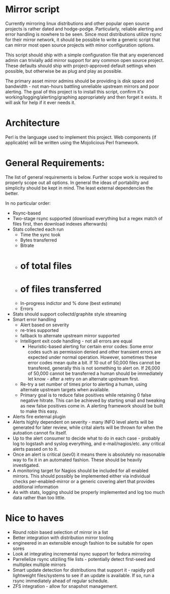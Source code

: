 Mirror script
=============
Currently mirroring linux distributions and other popular open source projects is rather
dated and hodge-podge.  Particularly, reliable alerting and error handling is nowhere to
be seen.  Since most distributions utilize rsync for their mirror network, it should be
possible to write a generic script that can mirror most open source projects with minor
configuration options.

This script should ship with a simple configuration file that any experienced admin can 
trivially add mirror support for any common open source project.  These defaults should
ship with project-approved default settings when possible, but otherwise be as plug and
play as possible.

The primary asset mirror admins should be providing is disk space and bandwidth - not
man-hours battling unreliable upstream mirrors and poor alerting.  The goal of
this project is to install this script, confirm it's working/logging/alerting/graphing
appropriately and then forget it exists.  It will ask for help if it ever needs it.

Architecture
===========
Perl is the language used to implement this project.  Web components (if applicable) will
be written using the Mojolicious Perl framework.


General Requirements:
=====================
The list of general requirements is below.  Further scope work is required to properly
scope out all options.  In general the ideas of portability and simplicity should be kept
in mind.  The least external dependencies the better.

In no particular order:
* Rsync-based
* Two-stage rsync supported (download everything but a regex match of files first, then download indexes afterwards)
* Stats collected each run
  * Time the sync took
  * Bytes transferred
  * Bitrate
  * # of total files
  * # of files transferred
  * In-progress indictor and % done (best estimate)
  * Errors
* Stats should support collectd/graphite style streaming
* Smart error handling
  * Alert based on severity
  * re-tries supported
  * fallback to alternate upstream mirror supported
  * Intelligent exit code handling - not all errors are equal
    * Heuristic-based alerting for certain error codes:  Some error codes such as
      permission denied and other transient errors are expected under normal operation.
      However, sometimes these error codes mean quite a bit.  If 10 out of 50,000 files 
      cannot be transfered, generally this is not something to alert on.  If 26,000 of 
      50,000 cannot be transferred a human should be immediately let know - after a retry
      on an alternate upstream first.
  * Re-try a set number of times prior to alerting a human, using alternate upstream 
    targets when available.
  * Primary goal is to reduce false positives while retaining 0 false negative hitrate. 
    This can be achieved by starting small and tweaking as new false positives come in. A
    alerting framework should be built to make this easy.
* Alerts fire external plugin
* Alerts highly dependent on severity - many INFO level alerts will be generated for later
  review, while crital alerts will be thrown for when the autoation cannot fix itself.
* Up to the alert consumer to decide what to do in each case - probably log to logstash
  and syslog everything, and e-mail/nagios/etc. any critical alerts passed on to it.
* Once an alert is critical (sev0) it means there is absolutely no reasonable way to fix
  it in an automated fashion.  These should be heavily investigated.
* A monitoring target for Nagios should be included for all enabled mirrors.  This should
  possibly be implemented either via individual checks per-enabled-mirror or a generic
  covering alert that provides additional information
* As with stats, logging should be properly implemented and log too much data rather than
  too little.

Nice to haves
=============
* Round robin based selection of mirror in a list
* Better integration with distribution mirror tooling
* engineered in an extensible enough fashion to be suitable for open sores
* Look at integrating incremental rsync support for fedora mirroring
* Parrellelize rsync utiziling file lists - potentially detect first-seed and multiplex
  multiple mirrors
* Smart update detection for distributions that support it - rapidly poll lightweight
  files/systems to see if an update is available.  If so, run a rsync immediately ahead
  of regular schedule.
* ZFS integration - allow for snapshot management.
